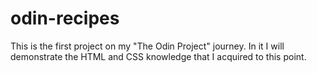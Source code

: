 # odin-recipes
This is the first project on my "The Odin Project" journey. In it I will demonstrate the HTML and CSS knowledge that I acquired to this point.
